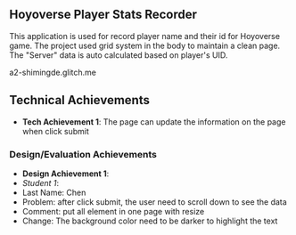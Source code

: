 ## Hoyoverse Player Stats Recorder
This application is used for record player name and their id for Hoyoverse game. The project used grid system in the body to maintain a 
clean page. The "Server" data is auto calculated based on player's UID.

a2-shimingde.glitch.me


## Technical Achievements
- **Tech Achievement 1**: The page can update the information on the page when click submit

### Design/Evaluation Achievements
- **Design Achievement 1**: 
- *Student 1*:
- Last Name: Chen
- Problem: after click submit, the user need to scroll down to see the data
- Comment: put all element in one page with resize
- Change: The background color need to be darker to highlight the text
